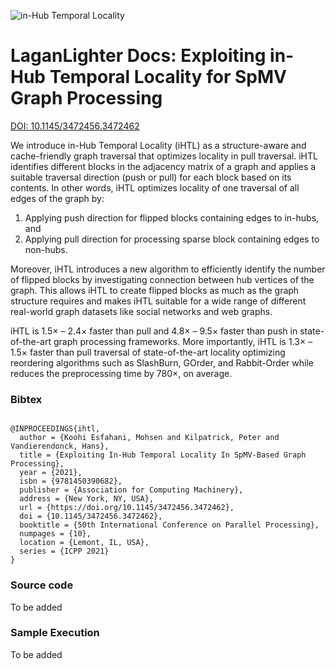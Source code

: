 ![in-Hub Temporal Locality](https://hpgp.net/LaganLighter/headers/ihtl-header.jpg) 

#  LaganLighter Docs: Exploiting in-Hub Temporal Locality for SpMV Graph Processing

[DOI: 10.1145/3472456.3472462](https://doi.org/10.1145/3472456.3472462)

We introduce in-Hub Temporal Locality (iHTL) as a structure-aware and cache-friendly graph traversal that optimizes locality in pull traversal. iHTL identifies different blocks in the adjacency matrix of a graph and applies a suitable traversal direction (push or pull) for each block based on its contents. In other words, iHTL optimizes locality of one traversal of all edges of the graph by:

1. Applying push direction for flipped blocks containing edges to in-hubs, and
2. Applying pull direction for processing sparse block containing edges to non-hubs.

Moreover, iHTL introduces a new algorithm to efficiently identify the number of flipped blocks by investigating connection between hub vertices of the graph. This allows iHTL to create flipped blocks as much as the graph structure requires and makes iHTL suitable for a wide range of different real-world graph datasets like social networks and web graphs.

iHTL is 1.5× – 2.4× faster than pull and 4.8× – 9.5× faster than push in state-of-the-art graph processing frameworks. More importantly, iHTL is 1.3× – 1.5× faster than pull traversal of state-of-the-art locality optimizing reordering algorithms such as SlashBurn, GOrder, and Rabbit-Order while reduces the preprocessing time by 780×, on average.

### Bibtex
```

@INPROCEEDINGS{ihtl,
  author = {Koohi Esfahani, Mohsen and Kilpatrick, Peter and Vandierendonck, Hans},
  title = {Exploiting In-Hub Temporal Locality In SpMV-Based Graph Processing},
  year = {2021},
  isbn = {9781450390682},
  publisher = {Association for Computing Machinery},
  address = {New York, NY, USA},
  url = {https://doi.org/10.1145/3472456.3472462},
  doi = {10.1145/3472456.3472462},
  booktitle = {50th International Conference on Parallel Processing},
  numpages = {10},
  location = {Lemont, IL, USA},
  series = {ICPP 2021}
}

```

### Source code
To be added

### Sample Execution
To be added
